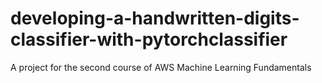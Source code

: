 # developing-a-handwritten-digits-classifier-with-pytorchclassifier
A project for the second course of AWS Machine Learning Fundamentals
